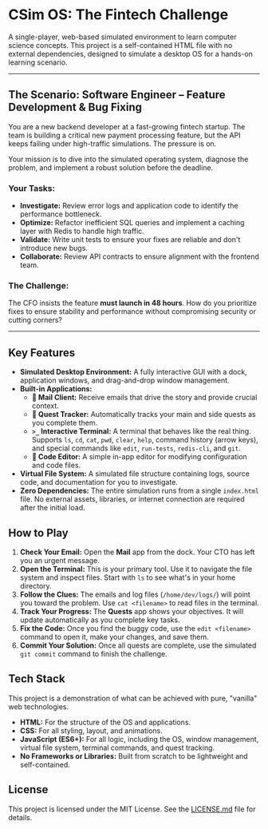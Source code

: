# CSim OS: The Fintech Challenge

A single-player, web-based simulated environment to learn computer science concepts. This project is a self-contained HTML file with no external dependencies, designed to simulate a desktop OS for a hands-on learning scenario.

---

## The Scenario: Software Engineer – Feature Development & Bug Fixing

You are a new backend developer at a fast-growing fintech startup. The team is building a critical new payment processing feature, but the API keeps failing under high-traffic simulations. The pressure is on.

Your mission is to dive into the simulated operating system, diagnose the problem, and implement a robust solution before the deadline.

### Your Tasks:

-   **Investigate:** Review error logs and application code to identify the performance bottleneck.
-   **Optimize:** Refactor inefficient SQL queries and implement a caching layer with Redis to handle high traffic.
-   **Validate:** Write unit tests to ensure your fixes are reliable and don't introduce new bugs.
-   **Collaborate:** Review API contracts to ensure alignment with the frontend team.

### The Challenge:

The CFO insists the feature **must launch in 48 hours**. How do you prioritize fixes to ensure stability and performance without compromising security or cutting corners?

---

## Key Features

*   **Simulated Desktop Environment:** A fully interactive GUI with a dock, application windows, and drag-and-drop window management.
*   **Built-in Applications:**
    *   **📧 Mail Client:** Receive emails that drive the story and provide crucial context.
    *   **🎯 Quest Tracker:** Automatically tracks your main and side quests as you complete them.
    *   **`>_` Interactive Terminal:** A terminal that behaves like the real thing. Supports `ls`, `cd`, `cat`, `pwd`, `clear`, `help`, command history (arrow keys), and special commands like `edit`, `run-tests`, `redis-cli`, and `git`.
    *   **📝 Code Editor:** A simple in-app editor for modifying configuration and code files.
*   **Virtual File System:** A simulated file structure containing logs, source code, and documentation for you to investigate.
*   **Zero Dependencies:** The entire simulation runs from a single `index.html` file. No external assets, libraries, or internet connection are required after the initial load.

## How to Play

1.  **Check Your Email:** Open the **Mail** app from the dock. Your CTO has left you an urgent message.
2.  **Open the Terminal:** This is your primary tool. Use it to navigate the file system and inspect files. Start with `ls` to see what's in your home directory.
3.  **Follow the Clues:** The emails and log files (`/home/dev/logs/`) will point you toward the problem. Use `cat <filename>` to read files in the terminal.
4.  **Track Your Progress:** The **Quests** app shows your objectives. It will update automatically as you complete key tasks.
5.  **Fix the Code:** Once you find the buggy code, use the `edit <filename>` command to open it, make your changes, and save them.
6.  **Commit Your Solution:** Once all quests are complete, use the simulated `git commit` command to finish the challenge.

## Tech Stack

This project is a demonstration of what can be achieved with pure, "vanilla" web technologies.

*   **HTML:** For the structure of the OS and applications.
*   **CSS:** For all styling, layout, and animations.
*   **JavaScript (ES6+):** For all logic, including the OS, window management, virtual file system, terminal commands, and quest tracking.
*   **No Frameworks or Libraries:** Built from scratch to be lightweight and self-contained.

## License

This project is licensed under the MIT License. See the [LICENSE.md](LICENSE.md) file for details.